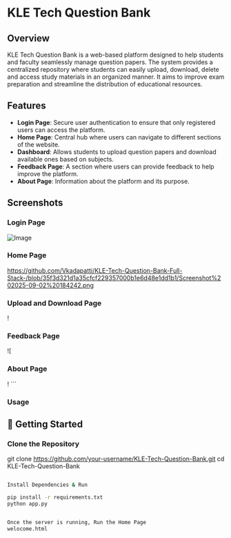 # KLE Tech Question Bank

## Overview
KLE Tech Question Bank is a web-based platform designed to help students and faculty seamlessly manage question papers. The system provides a centralized repository where students can easily upload, download, delete and access study materials in an organized manner. It aims to improve exam preparation and streamline the distribution of educational resources.

## Features
- **Login Page**: Secure user authentication to ensure that only registered users can access the platform.
- **Home Page**: Central hub where users can navigate to different sections of the website.
- **Dashboard**: Allows students to upload question papers and download available ones based on subjects.
- **Feedback Page**: A section where users can provide feedback to help improve the platform.
- **About Page**: Information about the platform and its purpose.

## Screenshots
### Login Page
![Image](https://github.com/user-attachments/assets/390f402c-a6f7-4358-b31d-9973679f0c83)
### Home Page
https://github.com/Vkadapatti/KLE-Tech-Question-Bank-Full-Stack-/blob/35f3d321d1a35cfcf229357000b1e6d48e1dd1b1/Screenshot%202025-09-02%20184242.png
### Upload and Download Page
!
### Feedback Page
![
### About Page
!
    ```
### Usage

## 🚀 Getting Started

###  Clone the Repository
git clone https://github.com/your-username/KLE-Tech-Question-Bank.git
cd KLE-Tech-Question-Bank
```bash

Install Dependencies & Run 

pip install -r requirements.txt
python app.py


Once the server is running, Run the Home Page
welocome.html


